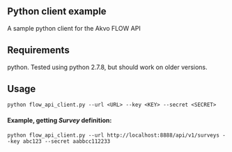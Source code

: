 
## Python client example

A sample python client for the Akvo FLOW API

## Requirements

python. Tested using python 2.7.8, but should work on older versions.

## Usage

    python flow_api_client.py --url <URL> --key <KEY> --secret <SECRET>

#### Example, getting _Survey_ definition:

	python flow_api_client.py --url http://localhost:8888/api/v1/surveys --key abc123 --secret aabbcc112233
